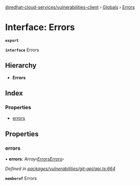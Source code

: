 [@redhat-cloud-services/vulnerabilities-client](../README.md) › [Globals](../globals.md) › [Errors](errors.md)

# Interface: Errors

**`export`** 

**`interface`** Errors

## Hierarchy

* **Errors**

## Index

### Properties

* [errors](errors.md#errors)

## Properties

###  errors

• **errors**: *Array‹[ErrorsErrors](errorserrors.md)›*

*Defined in [packages/vulnerabilities/git-api/api.ts:664](https://github.com/RedHatInsights/javascript-clients/blob/master/packages/vulnerabilities/git-api/api.ts#L664)*

**`memberof`** Errors
